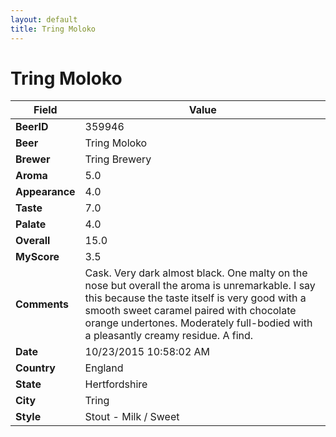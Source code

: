 ```yaml
---
layout: default
title: Tring Moloko
---
```


# Tring Moloko

| Field         | Value     |
|---------------|-----------|
| **BeerID** | 359946 |
| **Beer** | Tring Moloko |
| **Brewer** | Tring Brewery |
| **Aroma** | 5.0 |
| **Appearance** | 4.0 |
| **Taste** | 7.0 |
| **Palate** | 4.0 |
| **Overall** | 15.0 |
| **MyScore** | 3.5 |
| **Comments** | Cask. Very dark almost black. One malty on the nose but overall the aroma is unremarkable. I say this because the taste itself is very good with a smooth sweet caramel paired with chocolate orange undertones. Moderately full-bodied with a pleasantly creamy residue. A find. |
| **Date** | 10/23/2015 10:58:02 AM |
| **Country** | England |
| **State** | Hertfordshire |
| **City** | Tring |
| **Style** | Stout - Milk / Sweet |
